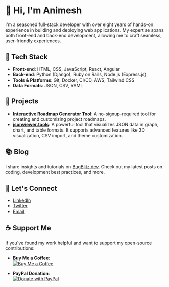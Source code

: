 # 👋 Hi, I'm Animesh

I'm a seasoned full-stack developer with over eight years of hands-on experience in building and deploying web applications. My expertise spans both front-end and back-end development, allowing me to craft seamless, user-friendly experiences.

## 🔧 Tech Stack
- **Front-end**: HTML, CSS, JavaScript, React, Angular
- **Back-end**: Python (Django), Ruby on Rails, Node.js (Express.js)
- **Tools & Platforms**: Git, Docker, CI/CD, AWS, Tailwind CSS
- **Data Formats**: JSON, CSV, YAML

## 🌟 Projects
- **[Interactive Roadmap Generator Tool](https://github.com/BugBlitz98/roadmap-creator)**: A no-signup-required tool for creating and customizing project roadmaps.
- **[jsonviewer.tools](https://jsonviewer.tools)**: A powerful tool that visualizes JSON data in graph, chart, and table formats. It supports advanced features like 3D visualization, CSV import, and theme customization.

## 📚 Blog
I share insights and tutorials on [BugBlitz.dev](https://bugblitz.dev). Check out my latest posts on coding, development best practices, and more.

## 💬 Let's Connect
- [LinkedIn](https://in.linkedin.com/in/animesh-manna-428633157)
- [Twitter](https://x.com/animesh68589159)
- [Email](mailto:animeshmanna148@gmail.com)

## ☕ Support Me
If you've found my work helpful and want to support my open-source contributions:

- **Buy Me a Coffee**:  
  [![Buy Me a Coffee](https://www.buymeacoffee.com/assets/img/custom_images/orange_img.png)](https://buymeacoffee.com/animeshmanna)
  
- **PayPal Donation**:  
  [![Donate with PayPal](https://www.paypalobjects.com/en_US/i/btn/btn_donate_LG.gif)](https://www.paypal.com/paypalme/animeshmannacontai)

